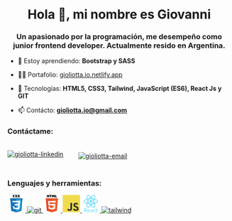 <h1 align="center">Hola 👋, mi nombre es Giovanni</h1>
<h3 align="center">Un apasionado por la programación, me desempeño como junior frontend developer. Actualmente resido en Argentina.</h3>

- 🌱 Estoy aprendiendo: **Bootstrap y SASS**

- 👨‍💻 Portafolio: [gioliotta.io.netlify.app](gioliotta.io.netlify.app)

- 🚀 Tecnologías: **HTML5, CSS3, Tailwind, JavaScript (ES6), React Js y GIT**

- 📫 Contácto: **gioliotta.io@gmail.com**

<h3 align="left">Contáctame:</h3>
<p align="left">
<a href="https://linkedin.com/in/gioliotta" target="blank"><img align="center" src="https://raw.githubusercontent.com/rahuldkjain/github-profile-readme-generator/master/src/images/icons/Social/linked-in-alt.svg" alt="gioliotta-linkedin" height="40" width="40" style="margin-right: 10px;" /></a> 
  
 <a href="mailto:gioliotta.io@gmail.com">
<img align="middle" src="https://mailmeteor.com/logos/assets/PNG/Gmail_Logo_512px.png" alt="gioliotta-email" height="40" width="50" style="margin: 20px;" />
</a>


</p>

<h3 align="left">Lenguajes y herramientas:</h3>
<p align="left"> <a href="https://www.w3schools.com/css/" target="_blank" rel="noreferrer"> <img src="https://raw.githubusercontent.com/devicons/devicon/master/icons/css3/css3-original-wordmark.svg" alt="css3" width="40" height="40"/> </a> <a href="https://git-scm.com/" target="_blank" rel="noreferrer"> <img src="https://www.vectorlogo.zone/logos/git-scm/git-scm-icon.svg" alt="git" width="40" height="40"/> </a> <a href="https://www.w3.org/html/" target="_blank" rel="noreferrer"> <img src="https://raw.githubusercontent.com/devicons/devicon/master/icons/html5/html5-original-wordmark.svg" alt="html5" width="40" height="40"/> </a> <a href="https://developer.mozilla.org/en-US/docs/Web/JavaScript" target="_blank" rel="noreferrer"> <img src="https://raw.githubusercontent.com/devicons/devicon/master/icons/javascript/javascript-original.svg" alt="javascript" width="40" height="40"/> </a> <a href="https://reactjs.org/" target="_blank" rel="noreferrer"> <img src="https://raw.githubusercontent.com/devicons/devicon/master/icons/react/react-original-wordmark.svg" alt="react" width="40" height="40"/> </a> <a href="https://tailwindcss.com/" target="_blank" rel="noreferrer"> <img src="https://www.vectorlogo.zone/logos/tailwindcss/tailwindcss-icon.svg" alt="tailwind" width="40" height="40"/> </a> </p>

